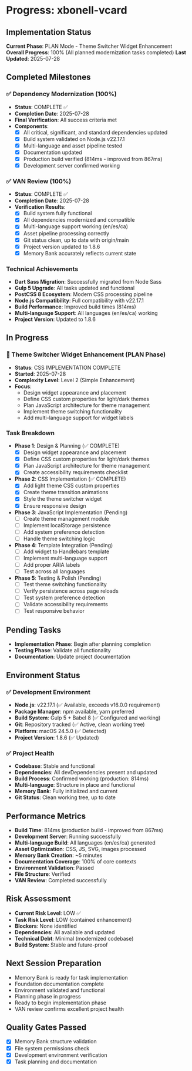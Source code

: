 # Progress: xbonell-vcard

## Implementation Status
**Current Phase**: PLAN Mode - Theme Switcher Widget Enhancement
**Overall Progress**: 100% (All planned modernization tasks completed)
**Last Updated**: 2025-07-28

## Completed Milestones

### ✅ Dependency Modernization (100%)
- **Status**: COMPLETE ✅
- **Completion Date**: 2025-07-28
- **Final Verification**: All success criteria met
- **Components**:
  - [x] All critical, significant, and standard dependencies updated
  - [x] Build system validated on Node.js v22.17.1
  - [x] Multi-language and asset pipeline tested
  - [x] Documentation updated
  - [x] Production build verified (814ms - improved from 867ms)
  - [x] Development server confirmed working

### ✅ VAN Review (100%)
- **Status**: COMPLETE ✅
- **Completion Date**: 2025-07-28
- **Verification Results**:
  - [x] Build system fully functional
  - [x] All dependencies modernized and compatible
  - [x] Multi-language support working (en/es/ca)
  - [x] Asset pipeline processing correctly
  - [x] Git status clean, up to date with origin/main
  - [x] Project version updated to 1.8.6
  - [x] Memory Bank accurately reflects current state

### Technical Achievements
- **Dart Sass Migration**: Successfully migrated from Node Sass
- **Gulp 5 Upgrade**: All tasks updated and functional
- **PostCSS 8 Ecosystem**: Modern CSS processing pipeline
- **Node.js Compatibility**: Full compatibility with v22.17.1
- **Build Performance**: Improved build times (814ms)
- **Multi-language Support**: All languages (en/es/ca) working
- **Project Version**: Updated to 1.8.6

## In Progress

### 🔄 Theme Switcher Widget Enhancement (PLAN Phase)
- **Status**: CSS IMPLEMENTATION COMPLETE
- **Started**: 2025-07-28
- **Complexity Level**: Level 2 (Simple Enhancement)
- **Focus**:
  - Design widget appearance and placement
  - Define CSS custom properties for light/dark themes
  - Plan JavaScript architecture for theme management
  - Implement theme switching functionality
  - Add multi-language support for widget labels

### Task Breakdown
- **Phase 1**: Design & Planning (✅ COMPLETE)
  - [x] Design widget appearance and placement
  - [x] Define CSS custom properties for light/dark themes
  - [x] Plan JavaScript architecture for theme management
  - [x] Create accessibility requirements checklist

- **Phase 2**: CSS Implementation (✅ COMPLETE)
  - [x] Add light theme CSS custom properties
  - [x] Create theme transition animations
  - [x] Style the theme switcher widget
  - [x] Ensure responsive design

- **Phase 3**: JavaScript Implementation (Pending)
  - [ ] Create theme management module
  - [ ] Implement localStorage persistence
  - [ ] Add system preference detection
  - [ ] Handle theme switching logic

- **Phase 4**: Template Integration (Pending)
  - [ ] Add widget to Handlebars template
  - [ ] Implement multi-language support
  - [ ] Add proper ARIA labels
  - [ ] Test across all languages

- **Phase 5**: Testing & Polish (Pending)
  - [ ] Test theme switching functionality
  - [ ] Verify persistence across page reloads
  - [ ] Test system preference detection
  - [ ] Validate accessibility requirements
  - [ ] Test responsive behavior

## Pending Tasks
- **Implementation Phase**: Begin after planning completion
- **Testing Phase**: Validate all functionality
- **Documentation**: Update project documentation

## Environment Status

### ✅ Development Environment
- **Node.js**: v22.17.1 (✅ Available, exceeds v16.0.0 requirement)
- **Package Manager**: npm available, yarn preferred
- **Build System**: Gulp 5 + Babel 8 (✅ Configured and working)
- **Git**: Repository tracked (✅ Active, clean working tree)
- **Platform**: macOS 24.5.0 (✅ Detected)
- **Project Version**: 1.8.6 (✅ Updated)

### ✅ Project Health
- **Codebase**: Stable and functional
- **Dependencies**: All devDependencies present and updated
- **Build Process**: Confirmed working (production: 814ms)
- **Multi-language**: Structure in place and functional
- **Memory Bank**: Fully initialized and current
- **Git Status**: Clean working tree, up to date

## Performance Metrics
- **Build Time**: 814ms (production build - improved from 867ms)
- **Development Server**: Running successfully
- **Multi-language Build**: All languages (en/es/ca) generated
- **Asset Optimization**: CSS, JS, SVG, images processed
- **Memory Bank Creation**: ~5 minutes
- **Documentation Coverage**: 100% of core contexts
- **Environment Validation**: Passed
- **File Structure**: Verified
- **VAN Review**: Completed successfully

## Risk Assessment
- **Current Risk Level**: LOW ✅
- **Task Risk Level**: LOW (contained enhancement)
- **Blockers**: None identified
- **Dependencies**: All available and updated
- **Technical Debt**: Minimal (modernized codebase)
- **Build System**: Stable and future-proof

## Next Session Preparation
- Memory Bank is ready for task implementation
- Foundation documentation complete
- Environment validated and functional
- Planning phase in progress
- Ready to begin implementation phase
- VAN review confirms excellent project health

## Quality Gates Passed
- [x] Memory Bank structure validation
- [x] File system permissions check
- [x] Development environment verification
- [x] Task planning and documentation
